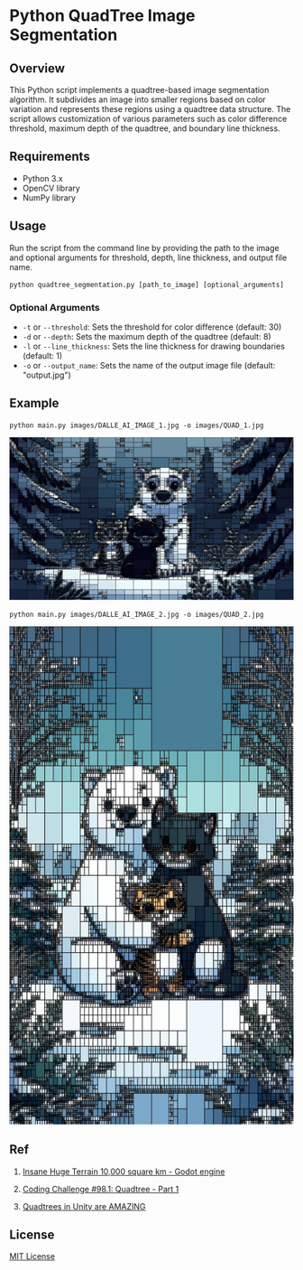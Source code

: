 # Python QuadTree Image Segmentation

## Overview

This Python script implements a quadtree-based image segmentation algorithm. It subdivides an image into smaller regions based on color variation and represents these regions using a quadtree data structure. The script allows customization of various parameters such as color difference threshold, maximum depth of the quadtree, and boundary line thickness.

## Requirements

- Python 3.x
- OpenCV library
- NumPy library

## Usage

Run the script from the command line by providing the path to the image and optional arguments for threshold, depth, line thickness, and output file name.

```
python quadtree_segmentation.py [path_to_image] [optional_arguments]
```

### Optional Arguments

- `-t` or `--threshold`: Sets the threshold for color difference (default: 30)
- `-d` or `--depth`: Sets the maximum depth of the quadtree (default: 8)
- `-l` or `--line_thickness`: Sets the line thickness for drawing boundaries (default: 1)
- `-o` or `--output_name`: Sets the name of the output image file (default: "output.jpg")

## Example

```
python main.py images/DALLE_AI_IMAGE_1.jpg -o images/QUAD_1.jpg
```

<!-- readme image-->

![](/images/QUAD_1.jpg)

```
python main.py images/DALLE_AI_IMAGE_2.jpg -o images/QUAD_2.jpg
```

<!-- readme image-->

![](/images/QUAD_2.jpg)

## Ref

1. [ Insane Huge Terrain 10,000 square km - Godot engine ](https://www.youtube.com/watch?v=nFzaRfreD_o)

2. [ Coding Challenge #98.1: Quadtree - Part 1 ](https://www.youtube.com/watch?v=OJxEcs0w_kE)

3. [ Quadtrees in Unity are AMAZING ](https://www.youtube.com/watch?v=OquPzambxFA)

## License

[MIT License](LICENSE)
